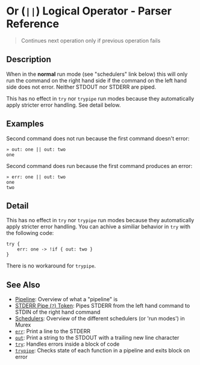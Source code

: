 # Or (`||`) Logical Operator - Parser Reference

> Continues next operation only if previous operation fails

## Description

When in the **normal** run mode (see "schedulers" link below) this will only
run the command on the right hand side if the command on the left hand side
does not error. Neither STDOUT nor STDERR are piped.

This has no effect in `try` nor `trypipe` run modes because they automatically
apply stricter error handling. See detail below.

## Examples

Second command does not run because the first command doesn't error:

```
» out: one || out: two
one
```

Second command does run because the first command produces an error:

```
» err: one || out: two
one
two
```

## Detail

This has no effect in `try` nor `trypipe` run modes because they automatically
apply stricter error handling. You can achive a similiar behavior in `try` with
the following code:

```
try {
    err: one -> !if { out: two }
}
```

There is no workaround for `trypipe`.

## See Also

* [Pipeline](../user-guide/pipeline.md):
  Overview of what a "pipeline" is
* [STDERR Pipe (`?`) Token](../parser/pipe-err.md):
  Pipes STDERR from the left hand command to STDIN of the right hand command
* [Schedulers](../user-guide/schedulers.md):
  Overview of the different schedulers (or 'run modes') in Murex
* [`err`](../commands/err.md):
  Print a line to the STDERR
* [`out`](../commands/out.md):
  Print a string to the STDOUT with a trailing new line character
* [`try`](../commands/try.md):
  Handles errors inside a block of code
* [`trypipe`](../commands/trypipe.md):
  Checks state of each function in a pipeline and exits block on error